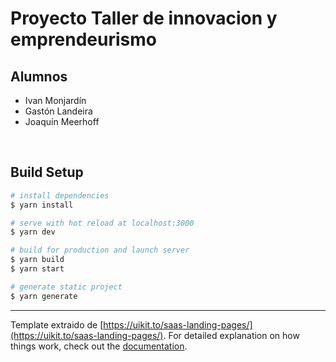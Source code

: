 # Proyecto Taller de innovacion y emprendeurismo

## Alumnos

- Ivan Monjardín
- Gastón Landeira
- Joaquín Meerhoff

</br>

## Build Setup

```bash
# install dependencies
$ yarn install

# serve with hot reload at localhost:3000
$ yarn dev

# build for production and launch server
$ yarn build
$ yarn start

# generate static project
$ yarn generate
```

---

Template extraido de [https://uikit.to/saas-landing-pages/](https://uikit.to/saas-landing-pages/).
For detailed explanation on how things work, check out the [documentation](https://nuxtjs.org).

